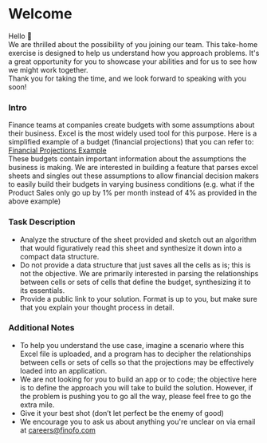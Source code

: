 # Welcome
Hello 👋<br />
We are thrilled about the possibility of you joining our team. This take-home exercise is designed to help us understand how you approach problems. It's a great opportunity for you to showcase your abilities and for us to see how we might work together.<br />
Thank you for taking the time, and we look forward to speaking with you soon!
### Intro
Finance teams at companies create budgets with some assumptions about their business. Excel is the most widely used tool for this purpose. Here is a simplified example of a budget (financial projections) that you can refer to:<br />
[Financial Projections Example](https://docs.google.com/spreadsheets/d/1B30XbPre5XyD9ItRZ6PN98xCeZe4SplpNQhEjq2ASHo/edit?usp=sharing)<br />
These budgets contain important information about the assumptions the business is making. We are interested in building a feature that parses excel sheets and singles out these assumptions to allow financial decision makers to easily build their budgets in varying business conditions (e.g. what if the Product Sales only go up by 1% per month instead of 4% as provided in the above example)

### Task Description
- Analyze the structure of the sheet provided and sketch out an algorithm that would figuratively read this sheet and synthesize it down into a compact data structure.
- Do not provide a data structure that just saves all the cells as is; this is not the objective. We are primarily interested in parsing the relationships between cells or sets of cells that define the budget, synthesizing it to its essentials. 
- Provide a public link to your solution. Format is up to you, but make sure that you explain your thought process in detail.

### Additional Notes
- To help you understand the use case, imagine a scenario where this Excel file is uploaded, and a program has to decipher the relationships between cells or sets of cells so that the projections may be effectively loaded into an application.
- We are not looking for you to build an app or to code; the objective here is to define the approach you will take to build the solution. However, if the problem is pushing you to go all the way, please feel free to go the extra mile. 
- Give it your best shot (don’t let perfect be the enemy of good)
- We encourage you to ask us about anything you're unclear on via email at [careers@finofo.com](mailto:careers@finofo.com)
